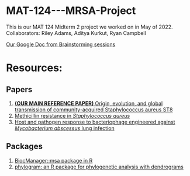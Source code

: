 # MAT-124---MRSA-Project
This is our MAT 124 Midterm 2 project we worked on in May of 2022.
Collaborators: Riley Adams, Aditya Kurkut, Ryan Campbell

[Our Google Doc from Brainstorming sessions](https://docs.google.com/document/d/1iGiHlN8TN-v2euUHP4iwyJblVTazHaNc-f_V0pYJ0vk/edit#heading=h.e1pwaqsnaw92)

# Resources:
## Papers
1. [**(OUR MAIN REFERENCE PAPER)** Origin, evolution, and global transmission of community-acquired Staphylococcus aureus ST8](https://www.pnas.org/doi/10.1073/pnas.1702472114)
2. [Methicillin resistance in _Staphylococcus aureus_](https://www.ncbi.nlm.nih.gov/pmc/articles/PMC2065735/)
3. [Host and pathogen response to bacteriophage engineered against _Mycobacterium abscessus_ lung infection](https://www.sciencedirect.com/science/article/pii/S0092867422004718)

## Packages
1. [BiocManager::msa package in R](https://bioconductor.org/packages/release/bioc/html/msa.html)
2. [phylogram: an R package for phylogenetic analysis with dendrograms](https://cran.r-project.org/web/packages/phylogram/vignettes/phylogram-vignette.html)
